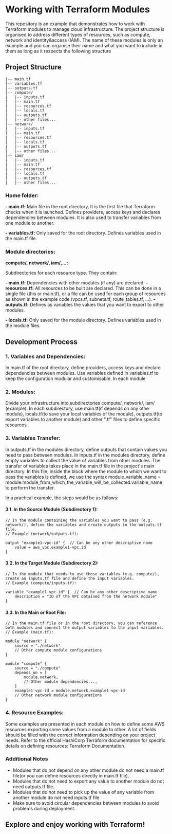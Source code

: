 # Working with Terraform Modules

This repository is an example that demonstrates how to work with Terraform modules to manage cloud infrastructure. The project structure is organised to address different types of resources, such as compute, network and identity&access (IAM). The name of these modules is only an example and you can organise their name and what you want to include in them as long as it respects the following structure

## Project Structure
```
|-- main.tf
|-- variables.tf
|-- outputs.tf
|-- compute/
|   |-- inputs.tf
|   |-- main.tf
|   |-- resources.tf
|   |-- locals.tf
|   |-- outputs.tf
|   |-- other files...
|-- network/
|   |-- inputs.tf
|   |-- main.tf
|   |-- resources.tf
|   |-- locals.tf
|   |-- outputs.tf
|   |-- other files...
|-- iam/
|   |-- inputs.tf
|   |-- main.tf
|   |-- resources.tf
|   |-- locals.tf
|   |-- outputs.tf
|   |-- other files...
```
### Home folder:

**- main.tf:**
        Main file in the root directory. It is the first file that Terraform checks when it is launched.
        Defines providers, access keys and declares dependencies between modules. It is also used to transfer variables from one module to another.

**- variables.tf:**
        Only saved for the root directory.
        Defines variables used in the main.tf file.


### Module directories:

**compute/, network/, iam/,...:**

Subdirectories for each resource type.
They contain:
        
**- main.tf:**
        Dependencies with other modules (if any) are declared.
**- resources.tf:**
        All resources to be built are declared. This can be done in a single file (this or main.tf), or a file can be used for each group of resources as shown in the example code (vpcs.tf, subnets.tf, route_tables.tf, ...).
**- outputs.tf:**
        Defines as variables the values that you want to export to other modules.
            
**- locals.tf:**
        Only saved for the module directory.
        Defines variables used in the module files.

## Development Process

### 1. Variables and Dependencies:
In main.tf of the root directory, define providers, access keys and declare dependencies between modules.
Use variables defined in variables.tf to keep the configuration modular and customisable.
        In each module

### 2. Modules:
Divide your infrastructure into subdirectories compute/, network/, iam/ (example).
In each subdirectory, use main.tf(if depends on any othe module), locals.tf(to save your local variables of the module), outputs.tf(to export variables to another module) and other ".tf" files to define specific resources.

### 3. Variables Transfer:
In outputs.tf in the modules directory, define outputs that contain values you need to pass between modules.
In inputs.tf in the modules directory, define empty variables to collect the value of variables from other modules.
The transfer of variables takes place in the main.tf file in the project's main directory. In this file, inside the block where the module to which we want to pass the variables is defined, we use the syntax module_variable_name = module.module_from_which_the_variable_will_be_collected.variable_name to perform the transfer.
        
In a practical example, the steps would be as follows:
    
#### 3.1. In the Source Module (Subdirectory 1):

```hcl
// In the module containing the variables you want to pass (e.g. network/), define the variables and create outputs in the outputs.tf file.
// Example (network/outputs.tf):

output "example1-vpc-id" {  // Can be any other descriptive name
    value = aws_vpc.example1-vpc.id
}
```

#### 3.2. In the Target Module (Subdirectory 2):

```hcl
// In the module that needs to use those variables (e.g. compute/), create an inputs.tf file and define the input variables.
// Example (compute/inputs.tf):

variable "example1-vpc-id" {  // Can be any other descriptive name
    description = "ID of the VPC obtained from the network module"
}
```
    
#### 3.3. In the Main or Root File:

```hcl
// In the main.tf file or in the root directory, you can reference both modules and connect the output variables to the input variables.
// Example (main.tf):

module "network" {
    source = "./network"
    // Other compute module configurations
}

module "compute" {
    source = "./compute"
    depends_on = [
        module.network,
        // Other module dependencies...,
    ]
    example1-vpc-id = module.network.example1-vpc-id
    // Other network module configurations
}
```

### 4. Resource Examples:
Some examples are presented in each module on how to define some AWS resources exporting some values from a module to other.
A lot of fields should be filled with the correct information depending on your project needs.
Refer to the official HashiCorp Terraform documentation for specific details on defining resources: Terraform Documentation.

### Additional Notes

- Modules that do not depend on any other module do not need a main.tf file(or you can define resources directly in main.tf file).
- Modules that do not need to export any value to another module do not need outputs.tf file.
- Modules that do not need to pick up the value of any variable from another module do not need inputs.tf file
- Make sure to avoid circular dependencies between modules to avoid problems during deployment.
    

## Explore and enjoy working with Terraform!
